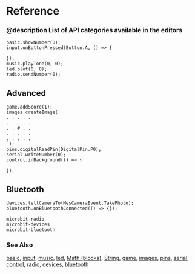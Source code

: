# Reference

### @description List of API categories available in the editors

```namespaces
basic.showNumber(0);
input.onButtonPressed(Button.A, () => {
    
});
music.playTone(0, 0);
led.plot(0, 0);
radio.sendNumber(0);
```
## Advanced

```namespaces
game.addScore(1);
images.createImage(`
. . . . .
. . . . .
. . # . .
. . . . .
. . . . .
`);
pins.digitalReadPin(DigitalPin.P0);
serial.writeNumber(0);
control.inBackground(() => {
    
});
```

## Bluetooth
  
```namespaces
devices.tellCameraTo(MesCameraEvent.TakePhoto);
bluetooth.onBluetoothConnected(() => {});
```
  
```package
microbit-radio
microbit-devices
microbit-bluetooth
```

### See Also

[basic](/reference/basic), [input](/reference/input), [music](/reference/music), [led](/reference/led), [Math (blocks)](/blocks/math), [String](/reference/types/string), [game](/reference/game), [images](/reference/images), [pins](/reference/pins), [serial](/reference/serial), [control](/reference/control), [radio](/reference/radio), [devices](/reference/devices), [bluetooth](/reference/bluetooth)
